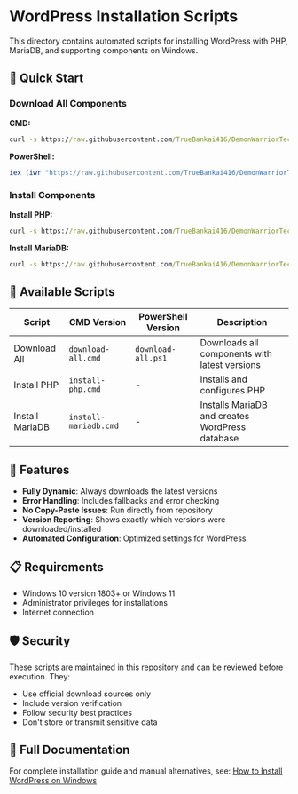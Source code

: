 # WordPress Installation Scripts

This directory contains automated scripts for installing WordPress with PHP, MariaDB, and supporting components on Windows.

## 🚀 Quick Start

### Download All Components
**CMD:**
```cmd
curl -s https://raw.githubusercontent.com/TrueBankai416/DemonWarriorTechDocs/main/scripts/download-all.cmd | cmd
```

**PowerShell:**
```powershell
iex (iwr "https://raw.githubusercontent.com/TrueBankai416/DemonWarriorTechDocs/main/scripts/download-all.ps1").Content
```

### Install Components
**Install PHP:**
```cmd
curl -s https://raw.githubusercontent.com/TrueBankai416/DemonWarriorTechDocs/main/scripts/install-php.cmd | cmd
```

**Install MariaDB:**
```cmd
curl -s https://raw.githubusercontent.com/TrueBankai416/DemonWarriorTechDocs/main/scripts/install-mariadb.cmd | cmd
```

## 📁 Available Scripts

| Script | CMD Version | PowerShell Version | Description |
|--------|-------------|-------------------|-------------|
| Download All | `download-all.cmd` | `download-all.ps1` | Downloads all components with latest versions |
| Install PHP | `install-php.cmd` | - | Installs and configures PHP |
| Install MariaDB | `install-mariadb.cmd` | - | Installs MariaDB and creates WordPress database |

## 🔧 Features

- **Fully Dynamic**: Always downloads the latest versions
- **Error Handling**: Includes fallbacks and error checking
- **No Copy-Paste Issues**: Run directly from repository
- **Version Reporting**: Shows exactly which versions were downloaded/installed
- **Automated Configuration**: Optimized settings for WordPress

## 📋 Requirements

- Windows 10 version 1803+ or Windows 11
- Administrator privileges for installations
- Internet connection

## 🛡️ Security

These scripts are maintained in this repository and can be reviewed before execution. They:
- Use official download sources only
- Include version verification
- Follow security best practices
- Don't store or transmit sensitive data

## 📖 Full Documentation

For complete installation guide and manual alternatives, see:
[How to Install WordPress on Windows](../docs/Documented%20Tutorials/How_to_Install_Wordpress_on_Windows.mdx)
